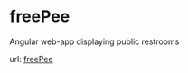 # freePee
Angular web-app displaying public restrooms

url: <a href="wiseoldman.github.io/freePee/src/">freePee</a>
